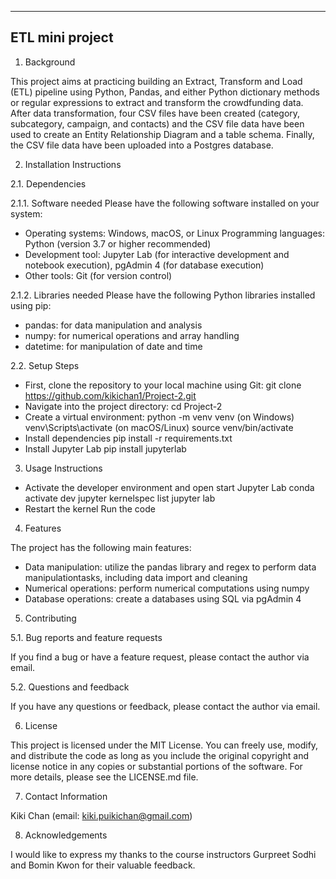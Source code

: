 ----------------
ETL mini project
----------------

1. Background

This project aims at practicing building an Extract, Transform and Load (ETL) pipeline using Python, Pandas, and either Python dictionary methods or regular expressions to extract and transform the crowdfunding data. After data transformation, four CSV files have been created (category, subcategory, campaign, and contacts) and the CSV file data have been used to create an Entity Relationship Diagram and a table schema. Finally, the CSV file data have been uploaded into a Postgres database.

2. Installation Instructions

2.1. Dependencies

2.1.1. Software needed
Please have the following software installed on your system:
- Operating systems: Windows, macOS, or Linux Programming languages: Python (version 3.7 or higher recommended)
- Development tool: Jupyter Lab (for interactive development and notebook execution), pgAdmin 4 (for database execution)
- Other tools: Git (for version control)

2.1.2. Libraries needed
Please have the following Python libraries installed using pip:
- pandas: for data manipulation and analysis
- numpy: for numerical operations and array handling
- datetime: for manipulation of date and time

2.2. Setup Steps

- First, clone the repository to your local machine using Git: git clone https://github.com/kikichan1/Project-2.git
- Navigate into the project directory: cd Project-2
- Create a virtual environment: python -m venv venv (on Windows) venv\Scripts\activate (on macOS/Linux) source venv/bin/activate
- Install dependencies pip install -r requirements.txt
- Install Jupyter Lab pip install jupyterlab

3. Usage Instructions

- Activate the developer environment and open start Jupyter Lab conda activate dev jupyter kernelspec list jupyter lab
- Restart the kernel Run the code

4. Features

The project has the following main features:
- Data manipulation: utilize the pandas library and regex to perform data manipulationtasks, including data import and cleaning
- Numerical operations: perform numerical computations using numpy
- Database operations: create a databases using SQL via pgAdmin 4

5. Contributing
   
5.1. Bug reports and feature requests

If you find a bug or have a feature request, please contact the author via email.

5.2. Questions and feedback

If you have any questions or feedback, please contact the author via email.

6. License

This project is licensed under the MIT License. You can freely use, modify, and distribute the code as long as you include the original copyright and license notice in any copies or substantial portions of the software. For more details, please see the LICENSE.md file.

7. Contact Information

Kiki Chan (email: kiki.puikichan@gmail.com)

8. Acknowledgements

I would like to express my thanks to the course instructors Gurpreet Sodhi and Bomin Kwon for their valuable feedback.
